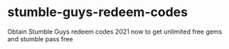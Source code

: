 # stumble-guys-redeem-codes
Obtain Stumble Guys redeem codes 2021 now to get unlimited free gems and stumble pass free
